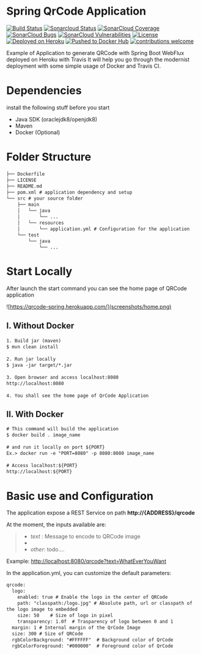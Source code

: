 # Spring QrCode Application
[![Build Status](https://travis-ci.com/GiskardB/springQrCodeApp.svg?branch=master)](https://travis-ci.com/GiskardB/springQrCodeApp)
[![Sonarcloud Status](https://sonarcloud.io/api/project_badges/measure?project=GiskardB_springQrCodeApp&metric=alert_status)](https://sonarcloud.io/dashboard?id=GiskardB_springQrCodeApp) 
[![SonarCloud Coverage](https://sonarcloud.io/api/project_badges/measure?project=GiskardB_springQrCodeApp&metric=coverage)](https://sonarcloud.io/component_measures/metric/coverage/list?id=GiskardB_springQrCodeApp)
[![SonarCloud Bugs](https://sonarcloud.io/api/project_badges/measure?project=GiskardB_springQrCodeApp&metric=bugs)](https://sonarcloud.io/component_measures/metric/reliability_rating/list?id=GiskardB_springQrCodeApp)
[![SonarCloud Vulnerabilities](https://sonarcloud.io/api/project_badges/measure?project=GiskardB_springQrCodeApp&metric=vulnerabilities)](https://sonarcloud.io/component_measures/metric/security_rating/list?id=GiskardB_springQrCodeApp)
[![License](http://img.shields.io/:license-mit-blue.svg)](https://github.com/GiskardB/springQrCodeApp/blob/master/LICENSE)
[![Deployed on Heroku](https://img.shields.io/badge/heroku-deployed-blueviolet.svg?logo=heroku&)](https://qrcode-spring.herokuapp.com/)
[![Pushed to Docker Hub](https://img.shields.io/badge/docker_hub-released-blue.svg?logo=docker)](https://hub.docker.com/r/giskardocker80/qrcode-spring)
[![contributions welcome](https://img.shields.io/badge/contributions-welcome-brightgreen.svg?style=flat)](https://github.com/dwyl/esta/issues)

Example of Application to generate QRCode with Spring Boot WebFlux deployed on Heroku with Travis
It will help you go through the modernist deployment with some simple usage of Docker and Travis CI.

# Dependencies
install the following stuff before you start
- Java SDK (oraclejdk8/openjdk8)
- Maven
- Docker (Optional)

# Folder Structure
```
├── Dockerfile
├── LICENSE
├── README.md
├── pom.xml # application dependency and setup
└── src # your source folder
    ├── main
    │   └── java
    │       └── ...
    │   └── resources
    │       └── application.yml # Configuration for the application
    └── test
        └── java
            └── ...
```

# Start Locally
After launch the start command you can see the home page of QRCode application

![https://qrcode-spring.herokuapp.com/](screenshots/home.png) 

## I. Without Docker
```shell
1. Build jar (maven)
$ mvn clean install

2. Run jar locally
$ java -jar target/*.jar

3. Open browser and access localhost:8080
http://localhost:8080

4. You shall see the home page of QrCode Application
```

## II. With Docker
```shell
# This command will build the application
$ docker build . image_name

# and run it locally on port ${PORT}
Ex.> docker run -e "PORT=8080" -p 8080:8080 image_name

# Access localhost:${PORT}
http://localhost:${PORT}

```

# Basic use and Configuration

The application expose a REST Service on path **http://{ADDRESS}/qrcode**

At the moment, the inputs available are:
> - *text* : Message to encode to QRCode image
> -
> - *other*: todo.... 

Example: <http://localhost:8080/qrcode?text=WhatEverYouWant>


In the application.yml, you can customize the default parameters:
```shell
qrcode:
  logo:
    enabled: true # Enable the logo in the center of QRCode
    path: "classpath:/logo.jpg" # Absolute path, url or classpath of the logo image to embedded 
    size: 50    # Size of logo in pixel
    transparency: 1.0f  # Trasparency of logo between 0 and 1
  margin: 1 # Internal margin of the QrCode Image
  size: 300 # Size of QRCode
  rgbColorBackground: "#FFFFFF"  # Background color of QrCode
  rgbColorForeground: "#000000"  # Foreground color of QrCode
```


